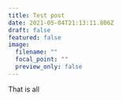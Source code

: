 ```yaml
---
title: Test post
date: 2021-05-04T21:13:11.806Z
draft: false
featured: false
image:
  filename: ""
  focal_point: ""
  preview_only: false
---
```

That is all